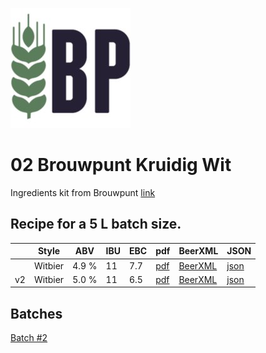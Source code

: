![logo](./02_Brouwpunt_Kruidig_Wit.jpeg)

# 02 Brouwpunt Kruidig Wit

Ingredients kit from Brouwpunt [link](https://brouwpunt.nl/product/kruidig-wit/)

## Recipe for a 5 L batch size.

|    | Style   | ABV   | IBU | EBC | pdf                                     | BeerXML                                      | JSON                                       |
|----|---------|-------|-----|-----|-----------------------------------------|----------------------------------------------|--------------------------------------------|
|    | Witbier | 4.9 % | 11  | 7.7 |[pdf](./02_Brouwpunt_Kruidig_Wit.pdf)    | [BeerXML](./02_Brouwpunt_Kruidig_Wit.xml)    | [json](./02_Brouwpunt_Kruidig_Wit.json)    |
| v2 | Witbier | 5.0 % | 11  | 6.5 |[pdf](./02_Brouwpunt_Kruidig_Wit_v2.pdf) | [BeerXML](./02_Brouwpunt_Kruidig_Wit_v2.xml) | [json](./02_Brouwpunt_Kruidig_Wit_v2.json) |

## Batches

[Batch #2](../../batches/batch_2/README.md)
